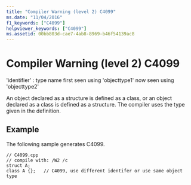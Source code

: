 ```yaml
---
title: "Compiler Warning (level 2) C4099"
ms.date: "11/04/2016"
f1_keywords: ["C4099"]
helpviewer_keywords: ["C4099"]
ms.assetid: 00bb803d-cae7-4ab8-8969-b46f54139ac8
---
```

# Compiler Warning (level 2) C4099

'identifier' : type name first seen using 'objecttype1' now seen using 'objecttype2'

An object declared as a structure is defined as a class, or an object declared as a class is defined as a structure. The compiler uses the type given in the definition.

## Example

The following sample generates C4099.

```
// C4099.cpp
// compile with: /W2 /c
struct A;
class A {};   // C4099, use different identifer or use same object type
```